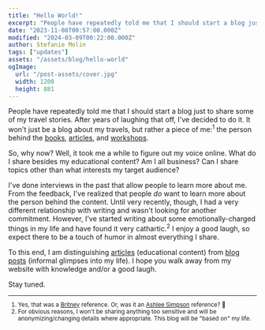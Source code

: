 ```yaml
---
title: "Hello World!"
excerpt: "People have repeatedly told me that I should start a blog just to share some of my travel stories. After years of laughing that off, I've decided to do it. It won't just be a blog about my travels, but rather a piece of me: the person behind the books, articles, and workshops. So, why now? You'll have to read this blog post to find out."
date: "2023-11-08T00:57:00.000Z"
modified: "2024-03-09T00:22:00.000Z"
author: Stefanie Molin
tags: ["updates"]
assets: "/assets/blog/hello-world"
ogImage:
  url: "/post-assets/cover.jpg"
  width: 1200
  height: 881
---
```


People have repeatedly told me that I should start a blog just to share some of my travel stories. After years of laughing that off, I've decided to do it. It won't just be a blog about my travels, but rather a piece of me:<sup>1</sup> the person behind the [books](/books/), [articles](/articles/), and [workshops](/workshops/).

So, why now? Well, it took me a while to figure out my voice online. What do I share besides my educational content? Am I all business? Can I share topics other than what interests my target audience?

I've done interviews in the past that allow people to learn more about me. From the feedback, I've realized that people *do* want to learn more about the person behind the content. Until very recently, though, I had a very different relationship with writing and wasn't looking for another commitment. However, I've started writing about some emotionally-charged things in my life and have found it very cathartic.<sup>2</sup> I enjoy a good laugh, so expect there to be a touch of humor in almost everything I share.

To this end, I am distinguishing [articles](/articles/) (educational content) from [blog posts](/blog/) (informal glimpses into my life). I hope you walk away from my website with knowledge and/or a good laugh.

Stay tuned.

<small class="leading-snug">
<hr class="w-1/2" />

1. Yes, that was a [Britney](https://www.youtube.com/watch?v=u4FF6MpcsRw) reference. Or, was it an [Ashlee Simpson](https://www.youtube.com/watch?v=WJCsyLUCSXI) reference? 🤔
2. For obvious reasons, I won't be sharing anything too sensitive and will be anonymizing/changing details where appropriate. This blog will be "based on" my life.

</small>
